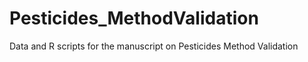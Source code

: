 # Pesticides_MethodValidation
Data and R scripts for the manuscript on Pesticides Method Validation
